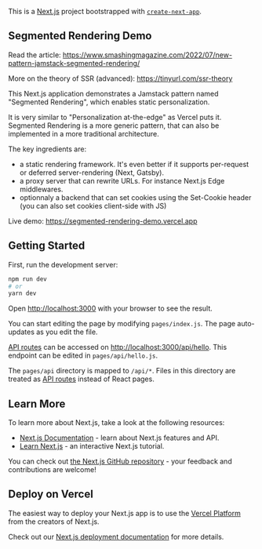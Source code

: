 This is a [Next.js](https://nextjs.org/) project bootstrapped with [`create-next-app`](https://github.com/vercel/next.js/tree/canary/packages/create-next-app).

## Segmented Rendering Demo

Read the article: https://www.smashingmagazine.com/2022/07/new-pattern-jamstack-segmented-rendering/

More on the theory of SSR (advanced): https://tinyurl.com/ssr-theory

This Next.js application demonstrates a Jamstack pattern named "Segmented Rendering", which enables static personalization.

It is very similar to "Personalization at-the-edge" as Vercel puts it. Segmented Rendering is a more generic pattern, that can also be implemented in a more traditional architecture. 

The key ingredients are:

- a static rendering framework. It's even better if it supports per-request or deferred server-rendering (Next, Gatsby).
- a proxy server that can rewrite URLs. For instance Next.js Edge middlewares.
- optionnaly a backend that can set cookies using the Set-Cookie header (you can also set cookies client-side with JS)

Live demo: https://segmented-rendering-demo.vercel.app


## Getting Started

First, run the development server:

```bash
npm run dev
# or
yarn dev
```

Open [http://localhost:3000](http://localhost:3000) with your browser to see the result.

You can start editing the page by modifying `pages/index.js`. The page auto-updates as you edit the file.

[API routes](https://nextjs.org/docs/api-routes/introduction) can be accessed on [http://localhost:3000/api/hello](http://localhost:3000/api/hello). This endpoint can be edited in `pages/api/hello.js`.

The `pages/api` directory is mapped to `/api/*`. Files in this directory are treated as [API routes](https://nextjs.org/docs/api-routes/introduction) instead of React pages.

## Learn More

To learn more about Next.js, take a look at the following resources:

- [Next.js Documentation](https://nextjs.org/docs) - learn about Next.js features and API.
- [Learn Next.js](https://nextjs.org/learn) - an interactive Next.js tutorial.

You can check out [the Next.js GitHub repository](https://github.com/vercel/next.js/) - your feedback and contributions are welcome!

## Deploy on Vercel

The easiest way to deploy your Next.js app is to use the [Vercel Platform](https://vercel.com/new?utm_medium=default-template&filter=next.js&utm_source=create-next-app&utm_campaign=create-next-app-readme) from the creators of Next.js.

Check out our [Next.js deployment documentation](https://nextjs.org/docs/deployment) for more details.
